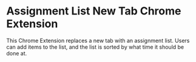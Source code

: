 # Assignment List New Tab Chrome Extension

This Chrome Extension replaces a new tab with an assignment list. Users can add items to the list, and the list is sorted by what time it should be done at.
